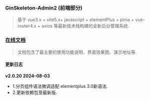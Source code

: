 ### GinSkeleton-Admin2 (前端部分)
> 基于 vue3.x + vite5.x+ javascript + elementPlus + pinia + vue-router4.x + axios 等最新技术栈构建的全新后台管理系统.


###  [在线文档](https://www.yuque.com/xiaofensinixidaouxiang/qmanaq/qmucb4)
> 文档包含了最主要的使用功能说明、界面效果图、演示地址等.


####  更新日志
**v2.0.20  2024-08-03**
- 1.分页组件语法微调适配 elementplus 3.0新语法.
- 2.更新依赖包至最新版.


